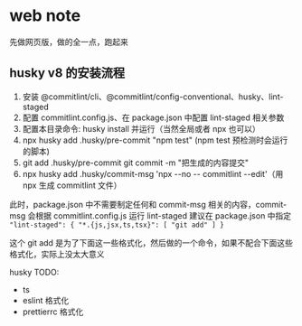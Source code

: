 # web note

先做网页版，做的全一点，跑起来

## husky v8 的安装流程

1. 安装 @commitlint/cli、@commitlint/config-conventional、husky、lint-staged
2. 配置 commitlint.config.js、在 package.json 中配置 lint-staged 相关参数
3. 配置本目录命令: husky install 并运行（当然全局或者 npx 也可以）
4. npx husky add .husky/pre-commit "npm test" (npm test 预检测时会运行的脚本)
5. git add .husky/pre-commit git commit -m "把生成的内容提交"
6. npx husky add .husky/commit-msg 'npx --no -- commitlint --edit'（用 npx 生成 commitlint 文件）

此时，package.json 中不需要制定任何和 commit-msg 相关的内容，commit-msg 会根据 commitlint.config.js 运行
lint-staged 建议在 package.json 中指定
` "lint-staged": { "*.{js,jsx,ts,tsx}": [ "git add" ] }`

这个 git add 是为了下面这一些格式化，然后做的一个命令，如果不配合下面这些格式化，实际上没太大意义

husky TODO:

-   ts
-   eslint 格式化
-   prettierrc 格式化
